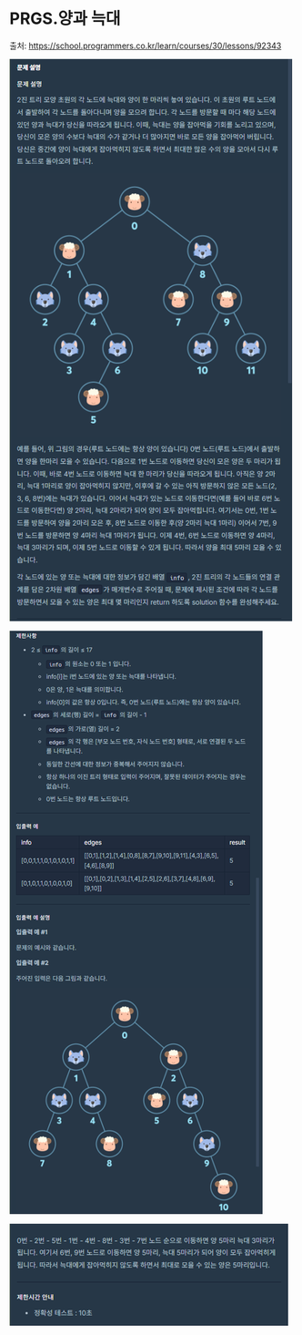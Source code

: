 # PRGS.양과 늑대

출처: https://school.programmers.co.kr/learn/courses/30/lessons/92343

![alt text](./assets/1.png)

![alt text](./assets/2.png)

![alt text](./assets/3.png)